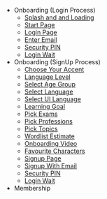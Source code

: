 * Onboarding (Login Process)
    * [Splash and and Loading](docs/onboarding/SplashAndLoading.md)    
    * [Start Page](docs/onboarding/StartPage.md)
    * [Login Page](docs/onboarding/LoginPage.md)
    * [Enter Email](docs/onboarding/EnterEmail.md)
    * [Security PIN](docs/onboarding/SecurityPIN.md)
    * [Login Wait](docs/onboarding/LoginWait.md)
*  Onboarding (SignUp Process)
    * [Choose Your Accent](docs/onboarding/ChooseYourAccent.md)    
    * [Language Level](docs/onboarding/LanguageLevel.md)    
    * [Select Age Group](docs/onboarding/SelectAgeGroup.md)    
    * [Select Language](docs/onboarding/SelectLanguage.md)    
    * [Select UI Language](docs/onboarding/SelectUILanguage.md)    
    * [Learning Goal](docs/onboarding/LearningGoal.md)    
    * [Pick Exams](docs/onboarding/PickExams.md)    
    * [Pick Professions](docs/onboarding/PickProfessions.md)    
    * [Pick Topics](docs/onboarding/PickTopics.md)    
    * [Wordlist Estimate](docs/onboarding/WordlistEstimate.md)    
    * [Onboarding Video](docs/onboarding/OnboardingVideo.md)    
    * [Favourite Characters](docs/onboarding/FavouriteCharacters.md)    
    * [Signup Page](docs/onboarding/SignupPage.md)    
    * [Signup With Email](docs/onboarding/SignupWithEmail.md)
    * [Security PIN](docs/onboarding/SecurityPIN.md)
    * [Login Wait](docs/onboarding/LoginWait.md)
*  Membership

